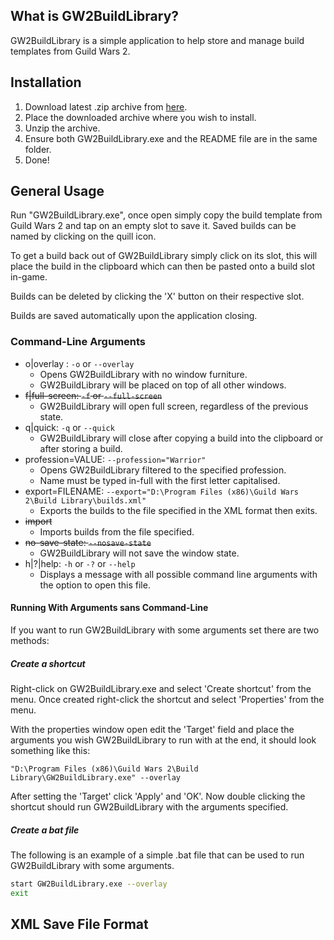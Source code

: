 ## What is GW2BuildLibrary?

GW2BuildLibrary is a simple application to help store and manage build templates from Guild Wars 2.

## Installation

1. Download latest .zip archive from [here](https://github.com/LawrenceGow/GW2BuildLibrary/releases).
2. Place the downloaded archive where you wish to install.
3. Unzip the archive.
4. Ensure both GW2BuildLibrary.exe and the README file are in the same folder.
5. Done!

## General Usage

Run "GW2BuildLibrary.exe", once open simply copy the build template from Guild Wars 2 and tap on an empty slot to save it. Saved builds can be named by clicking on the quill icon.

To get a build back out of GW2BuildLibrary simply click on its slot, this will place the build in the clipboard which can then be pasted onto a build slot in-game.

Builds can be deleted by clicking the 'X' button on their respective slot.

Builds are saved automatically upon the application closing.

### Command-Line Arguments
- o|overlay : `-o` or `--overlay`
  - Opens GW2BuildLibrary with no window furniture.
  - GW2BuildLibrary will be placed on top of all other windows.
- ~~f|full-screen: `-f` or `--full-screen`~~
  - GW2BuildLibrary will open full screen, regardless of the previous state.
- q|quick: `-q` or `--quick`
  - GW2BuildLibrary will close after copying a build into the clipboard or after storing a build.
- profession=VALUE: `--profession="Warrior"`
  - Opens GW2BuildLibrary filtered to the specified profession.
  - Name must be typed in-full with the first letter capitalised.
- export=FILENAME: `--export="D:\Program Files (x86)\Guild Wars 2\Build Library\builds.xml"`
  - Exports the builds to the file specified in the XML format then exits.
- ~~import~~
  - Imports builds from the file specified.
- ~~no-save-state: `--nosave-state`~~
  - GW2BuildLibrary will not save the window state.
- h|?|help: `-h` or `-?` or `--help`
  - Displays a message with all possible command line arguments with the option to open this file.

#### Running With Arguments sans Command-Line

If you want to run GW2BuildLibrary with some arguments set there are two methods:

##### Create a shortcut

Right-click on GW2BuildLibrary.exe and select 'Create shortcut' from the menu. Once created right-click the shortcut and select 'Properties' from the menu.

With the properties window open edit the 'Target' field and place the arguments you wish GW2BuildLibrary to run with at the end, it should look something like this:

`"D:\Program Files (x86)\Guild Wars 2\Build Library\GW2BuildLibrary.exe" --overlay`

After setting the 'Target' click 'Apply' and 'OK'. Now double clicking the shortcut should run GW2BuildLibrary with the arguments specified.

##### Create a bat file

The following is an example of a simple .bat file that can be used to run GW2BuildLibrary with some arguments.

```bash
start GW2BuildLibrary.exe --overlay
exit
```

## XML Save File Format

